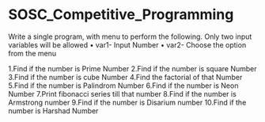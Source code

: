 # SOSC_Competitive_Programming
Write a single program, with menu to perform the following. Only two input variables will be allowed
• var1- Input Number
• var2- Choose the option from the menu

 1.Find if the number is Prime Number
 2.Find if the number is square Number
 3.Find if the number is cube Number
 4.Find the factorial of that Number
 5.Find if the number is Palindrom Number 
 6.Find if the number is Neon Number
 7.Print fibonacci series till that number
 8.Find if the number is Armstrong number
 9.Find if the number is Disarium number
 10.Find if the number is Harshad Number
 
